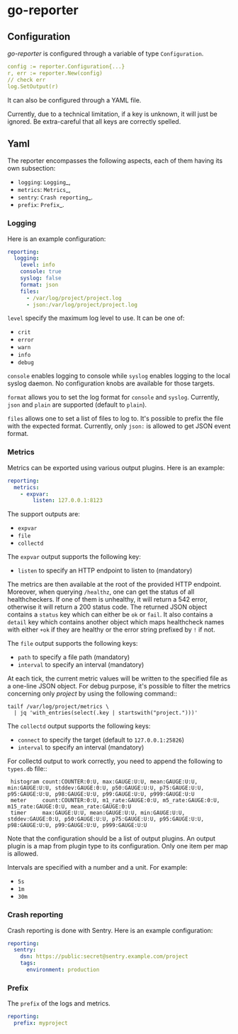 # go-reporter

## Configuration

*go-reporter* is configured through a variable of type `Configuration`.

```yaml
config := reporter.Configuration{...}
r, err := reporter.New(config)
// check err
log.SetOutput(r)
```

It can also be configured through a YAML file.

Currently, due to a technical limitation, if a key is unknown, it will
just be ignored. Be extra-careful that all keys are correctly spelled.

## Yaml

The reporter encompasses the following aspects, each of them having its
own subsection:

 - ``logging``: `Logging`_,
 - ``metrics``: `Metrics`_,
 - ``sentry``: `Crash reporting`_.
 - ``prefix``: `Prefix`_.

### Logging

Here is an example configuration:

```yaml
reporting:
  logging:
    level: info
    console: true
    syslog: false
    format: json
    files:
      - /var/log/project/project.log
      - json:/var/log/project/project.log
```

``level`` specify the maximum log level to use. It can be one of:

 - ``crit``
 - ``error``
 - ``warn``
 - ``info``
 - ``debug``

``console`` enables logging to console while ``syslog`` enables
logging to the local syslog daemon. No configuration knobs are
available for those targets.

`format` allows you to set the log format for `console` and `syslog`. Currently, `json` and `plain` are supported (default to `plain`).

``files`` allows one to set a list of files to log to. It's possible
to prefix the file with the expected format. Currently, only ``json:``
is allowed to get JSON event format.

### Metrics

Metrics can be exported using various output plugins. Here is an example:

```yaml
reporting:
  metrics:
    - expvar:
        listen: 127.0.0.1:8123
```

The support outputs are:

 - ``expvar``
 - ``file``
 - ``collectd``

The ``expvar`` output supports the following key:

 - ``listen`` to specify an HTTP endpoint to listen to (mandatory)

The metrics are then available at the root of the provided HTTP
endpoint. Moreover, when querying ``/healthz``, one can get the status
of all healthcheckers. If one of them is unhealthy, it will return a
542 error, otherwise it will return a 200 status code. The returned
JSON object contains a ``status`` key which can either be ``ok`` or
``fail``. It also contains a ``detail`` key which contains another
object which maps healthcheck names with either ``+ok`` if they are
healthy or the error string prefixed by ``!`` if not.

The ``file`` output supports the following keys:

 - ``path`` to specify a file path (mandatory)
 - ``interval`` to specify an interval (mandatory)

At each tick, the current metric values will be written to the
specified file as a one-line JSON object. For debug purpose, it's
possible to filter the metrics concerning only *project*
by using the following command::

    tailf /var/log/project/metrics \
      | jq 'with_entries(select(.key | startswith("project.")))'

The ``collectd`` output supports the following keys:

 - ``connect`` to specify the target (default to ``127.0.0.1:25826``)
 - ``interval`` to specify an interval (mandatory)

For collectd output to work correctly, you need to append the
following to ``types.db`` file::

     histogram count:COUNTER:0:U, max:GAUGE:U:U, mean:GAUGE:U:U, min:GAUGE:U:U, stddev:GAUGE:0:U, p50:GAUGE:U:U, p75:GAUGE:U:U, p95:GAUGE:U:U, p98:GAUGE:U:U, p99:GAUGE:U:U, p999:GAUGE:U:U
     meter     count:COUNTER:0:U, m1_rate:GAUGE:0:U, m5_rate:GAUGE:0:U, m15_rate:GAUGE:0:U, mean_rate:GAUGE:0:U
     timer     max:GAUGE:U:U, mean:GAUGE:U:U, min:GAUGE:U:U, stddev:GAUGE:0:U, p50:GAUGE:U:U, p75:GAUGE:U:U, p95:GAUGE:U:U, p98:GAUGE:U:U, p99:GAUGE:U:U, p999:GAUGE:U:U

Note that the configuration should be a list of output plugins. An
output plugin is a map from plugin type to its configuration. Only one
item per map is allowed.

Intervals are specified with a number and a unit. For example:

 - ``5s``
 - ``1m``
 - ``30m``

### Crash reporting

Crash reporting is done with Sentry. Here is an example configuration:

```yaml
reporting:
  sentry:
    dsn: https://public:secret@sentry.example.com/project
    tags:
      environment: production
```

### Prefix

The ``prefix`` of the logs and metrics.

```yaml
reporting:
  prefix: myproject
```
